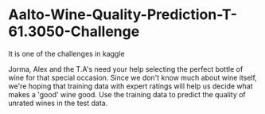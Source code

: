 # Aalto-Wine-Quality-Prediction-T-61.3050-Challenge
It is one of the challenges in kaggle

Jorma, Alex and the T.A's need your help selecting the perfect bottle of wine for that special occasion. Since we don't know much about wine itself, we're hoping that training data with expert ratings will help us decide what makes a 'good' wine good. Use the training data to predict the quality of unrated wines in the test data.
